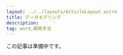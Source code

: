 ```yaml
---
layout: ../../layouts/ArticleLayout.astro
title: データモデリング
description:
tag: word,開発手法
---
```


この記事は準備中です。
